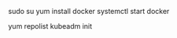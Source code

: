 <!-- Using Aws_Linux  with 3 nodes 1 as master named 'master' and 2 child nodes names 'node1' and 'node2'-->
sudo su
yum install docker
systemctl start docker
 
<!-- Install kubeadm from https://kubernetes.io/docs/setup/production-environment/tools/kubeadm/install-kubeadm/  -->
<!-- Also check -->
yum repolist
kubeadm init 
<!-- After running this command we will see -> To start using cluster you need to run the following as a regular user  -->
<!-- We have to copy this and paste it in command prompt of master node-->
<!-- and one more command we will get -> Alternatively, if you are root user u can run -->
<!-- We will also copy this to the terminal of same master node-->
<!-- Now we will find -> Then you can join any number of nodes by running the following on each root  -->
<!-- Copy this to worker nodes terminal -->


<!-- Then for communication between pods we need to install calico for kubernetes -->